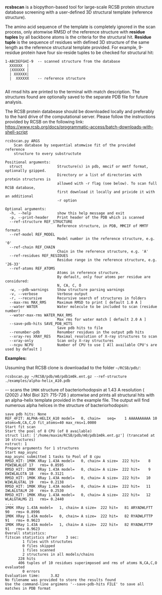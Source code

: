 **rcsbscan** is a biopython-based tool for large-scale RCSB protein 
structure database screening with a user-defined 3D structural template (reference structure).

The amino acid sequence of the template is completely ignored in the scan process, only atomwise RMSD of the reference 
structure with **residue tuples** by all backbone atoms is the criteria for the structural hit. 
**Residue tuple** is the sequence of residues with defined 3D structure of the same length as the 
reference structural template provided. For example, 9-residue protein have four six-reside tuples to be checked for 
structural hit:
```buildoutcfg
1-ABCDEFGHI-9  -- scanned structure from the database
  XXXXXX  |
  |XXXXXX |
  | XXXXXX|
  |  XXXXXX    -- reference structure
 
```
All rmsd hits are printed to the terminal with match description. The structures found 
are optionally saved to the separate PDB file for future analysis.

The RCSB protein databease should be downloaded locally and preferably to the hard drive of the 
computational server. Please follow the instructions provided by RCSB on the following link:
https://www.rcsb.org/docs/programmatic-access/batch-downloads-with-shell-script

```
rcsbscan.py ARGS 
    Scan database by sequential atomwise fit of the provided  reference 
    structure to every substructute

Positional arguments:
  struct                Structure(s) in pdb, mmcif or mmtf format, optionally gzipped. 
                        Directory or a list of directories with protein structures is 
                        allowed with -r flag (see below). To scan full RCSB database, 
                        first download it locally and privide it with an additional 
                        -r option

Optional arguments:
  -h, --help            show this help message and exit
  -p, --print-header    Print header of the PDB which is scanned
  --ref-structure REF_STRUCTURE
                        Reference structure, in PDB, MMCIF of MMTF formats
  --ref-model REF_MODEL
                        Model number in the reference structure, e.g. '0'
  --ref-chain REF_CHAIN
                        Chain in the reference structure, e.g. 'A'
  --ref-residues REF_RESIDUES
                        Residue range in the reference structure, e.g. '26-33'
  --ref-atoms REF_ATOMS
                        Atoms in reference structure. 
                        By default, only four atoms per residue are considured: 
                        N, CA, C, O
  -w, --pdb-warnings    Show structure parsing warnings
  -v, --verbose         Verbose output
  -r, --recursive       Recursive search of structures in folders
  --max-rms MAX_RMS     Maximum RMSD to print [ default 1.0 A ] 
  --water WATER         Water molecule to be included to scan (residue number)
  --water-max-rms WATER_MAX_RMS
                        Max rms for water match [ default 2.0 A ] 
  --save-pdb-hits SAVE_PDB_HITS
                        Save pdb hits to file
  --renumber-pdb        Renumber residues in the output pdb hits
  --xray-res XRAY_RES   Maximal resolution of X-ray structures to scan
  --xray-only           Scan only X-ray structures
  --ncpu NCPU           Number of CPU to use [ All available CPU's are used by default ] 
```
**Examples:**

Ussuming that RCSB clone is downloadad to the folder ```~/RCSB/pdb/```:
```
rcsbscan.py ~/RCSB/pdb/m0/pdb1m0k.ent.gz --ref-structure ./examples/alpha-helix_A10.pdb
```
-- scans the ``1M0K`` structure of bacteriorhodopsin at 1.43 A resolution 
( (2002) J Mol Biol 321: 715-726 )
atomwise and prints all structural hits with an alpha-helix template provided in the example file. 
The output will find numerous alpha helices in the structure of bacteriorhodopsin:
```buildoutcfg
save pdb hits: None
REF_4FIT: ALPHA-HELIX_A10 model=   0, chain=   seq=    1 AAAAAAAAAA 10   atoms=N,CA,C,O fit_atoms=40 max_rms=1.0000
Start fit scan
Start the pool of 8 CPU (of 8 available)
struct list: ['/home/maxim/RCSB/pdb/m0/pdb1m0k.ent.gz'] (trancated at 10 structures)
nstruct: 1
Prepare arguments for 1 structures
Start map_async
map_async submitted 1 tasks to Pool of 8 cpu
RMSD_HIT: 1M0K XRay 1.43A model=   0, chain= A size=  222 hit=    8 PEWIWLALGT 17   rms= 0.8595
RMSD_HIT: 1M0K XRay 1.43A model=   0, chain= A size=  222 hit=    9 EWIWLALGTA 18   rms= 0.3121
RMSD_HIT: 1M0K XRay 1.43A model=   0, chain= A size=  222 hit=   10 WIWLALGTAL 19   rms= 0.2138
RMSD_HIT: 1M0K XRay 1.43A model=   0, chain= A size=  222 hit=   11 IWLALGTALM 20   rms= 0.2530
RMSD_HIT: 1M0K XRay 1.43A model=   0, chain= A size=  222 hit=   12 WLALGTALMG 21   rms= 0.2440
....
1M0K XRay 1.43A model=   1, chain= A size=  222 hit=   81 ARYADWLFTT 90   rms= 0.8996
1M0K XRay 1.43A model=   0, chain= A size=  222 hit=   82 RYADWLFTTP 91   rms= 0.9623
1M0K XRay 1.43A model=   1, chain= A size=  222 hit=   82 RYADWLFTTP 91   rms= 0.9623
Overall statistics:
fitscan statistics after    3 sec:
        1 files with structutes
        0 files skipped
        1 files scanned
        2 structures in all models/chains
      228 hits
      406 tuples of 10 residues superimposed and rms of atoms N,CA,C,O evaluated
        0 errors
Evaluation time:     3.82
No filename was provided to store the results found
Use the command-line argimens '--save-pdb-hits FILE' to save all matches in PDB format
```
